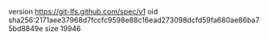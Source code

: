 version https://git-lfs.github.com/spec/v1
oid sha256:2171aee37968d7fccfc9598e88c16ead273098dcfd59fa680ae86ba75bd8849e
size 19946
